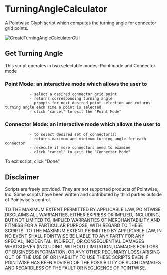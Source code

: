 # TurningAngleCalculator
A Pointwise Glyph script which computes the turning angle for connector grid points.

![CreateTurningAngleCalculatorGUI](https://raw.github.com/pointwise/TurningAngleCalculator/master/TurningAngleCalcImage.png)

## Get Turning Angle 
This script operates in two selectable modes: Point mode and Connector mode

### Point Mode: an interactive mode which allows the user to
               - select a desired connector grid point
               - returns corresponding turning angle
               - prompts for next desired point selection and ruturns turning angle each time a point is selected
               - click "cancel" to exit the "Point Mode"
             
### Connector Mode: an interactive mode which allows the user to
               - to select desired set of connector(s)
               - returns maximum and minimum turning angle for each connector
               - rexecute if more connectors need to examine
               - click "cancel" to exit the "Connector Mode"

To exit script, click "Done"

## Disclaimer
Scripts are freely provided. They are not supported products of Pointwise, Inc. Some scripts have been written and contributed by third parties outside of Pointwise's control.

TO THE MAXIMUM EXTENT PERMITTED BY APPLICABLE LAW, POINTWISE DISCLAIMS ALL WARRANTIES, EITHER EXPRESS OR IMPLIED, INCLUDING, BUT NOT LIMITED TO, IMPLIED WARRANTIES OF MERCHANTABILITY AND FITNESS FOR A PARTICULAR PURPOSE, WITH REGARD TO THESE SCRIPTS. TO THE MAXIMUM EXTENT PERMITTED BY APPLICABLE LAW, IN NO EVENT SHALL POINTWISE BE LIABLE TO ANY PARTY FOR ANY SPECIAL, INCIDENTAL, INDIRECT, OR CONSEQUENTIAL DAMAGES WHATSOEVER (INCLUDING, WITHOUT LIMITATION, DAMAGES FOR LOSS OF BUSINESS INFORMATION, OR ANY OTHER PECUNIARY LOSS) ARISING OUT OF THE USE OF OR INABILITY TO USE THESE SCRIPTS EVEN IF POINTWISE HAS BEEN ADVISED OF THE POSSIBILITY OF SUCH DAMAGES AND REGARDLESS OF THE FAULT OR NEGLIGENCE OF POINTWISE.
